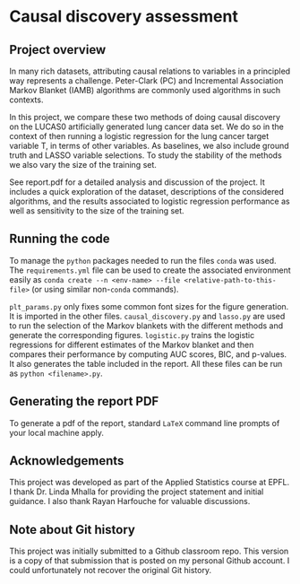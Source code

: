 # Causal discovery assessment   

## Project overview  

In many rich datasets, attributing causal relations to variables in a principled way represents a challenge. Peter-Clark (PC) and Incremental Association Markov Blanket (IAMB) algorithms are commonly used algorithms in such contexts.

In this project, we compare these two methods of doing causal discovery on the LUCAS0 artificially generated lung cancer data set. We do so in the context of then running a logistic regression for the lung cancer target variable T, in terms of other variables. As baselines, we also include ground truth and LASSO variable selections. To study the stability of the methods we also vary the size of the training set.

See report.pdf for a detailed analysis and discussion of the project. It includes a quick exploration of the dataset, descriptions of the considered algorithms, and the results associated to logistic regression performance as well as sensitivity to the size of the training set.

## Running the code 

To manage the `python` packages needed to run the files `conda` was used. The `requirements.yml` file can be used to create the associated environment easily as `conda create --n <env-name> --file <relative-path-to-this-file>` (or using similar non-`conda` commands).

`plt_params.py` only fixes some common font sizes for the figure generation. It is imported in the other files.
`causal_discovery.py` and `lasso.py` are used to run the selection of the Markov blankets with the different methods and generate the corresponding figures. `logistic.py` trains the logistic regressions for different estimates of the Markov blanket and then compares their performance by computing AUC scores, BIC, and p-values. It also generates the table included in the report. All these files can be run as `python <filename>.py`. 

## Generating the report PDF
To generate a pdf of the report, standard `LaTeX` command line prompts of your local machine apply. 

## Acknowledgements
This project was developed as part of the Applied Statistics course at EPFL. I thank Dr. Linda Mhalla for providing the project statement and initial guidance. I also thank Rayan Harfouche for valuable discussions. 

## Note about Git history
This project was initially submitted to a Github classroom repo. This version is a copy of that submission that is posted on my personal Github account. I could unfortunately not recover the original Git history.  